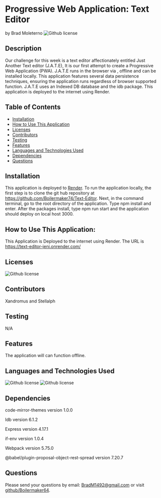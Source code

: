 # Progressive Web Application: Text Editor 
  by Brad Moleterno    ![Github license](https://img.shields.io/badge/license-MIT-blue.svg)
## Description
Our challenge for this week is a text editor affectionately entitled Just Another Text editor (J.A.T.E), It is our first attempt to create a Progressive Web Application (PWA). J.A.T.E runs in the browser via , offline and can be installed locally. This application features several data persistence techniques, ensuring the application runs regardless of browser supported function. J.A.T.E uses an Indexed DB database and the idb package. This application is deployed to the internet using Render. 
## Table of Contents
* [Installation](#installation)
* [How to Use This Application](#how-to-use-this-application)
* [Licenses](#Licenses)
* [Contributors](#contributors)
* [Testing](#testing)
* [Features](#features)
* [Languages and Technologies Used](#languages-and-technologies-used)
* [Dependencies](#dependencies)
* [Questions](#questions)

## Installation
This application is deployed to [Render](https://text-editor-jeni.onrender.com). To run the application locally, the first step is to clone the git hub repository at https://github.com/Boilermaker74/Text-Editor. Next, in the command terminal, go to the root directory of the application. Type npm install and enter. After the packages install, type npm run start and the application should deploy on local host 3000.
## How to Use This Application:
This Application is Deployed to the internet using Render. The URL is https://text-editor-jeni.onrender.com/
## Licenses
![Github license](https://img.shields.io/badge/license-MIT-blue.svg)
## Contributors
Xandromus and Stellalph
## Testing
N/A
## Features
The application will can function offline.
## Languages and Technologies Used
![Github license](https://img.shields.io/badge/Language-HTML,CSS,JavaScript-blue.svg)
![Github license](https://img.shields.io/badge/Technology-NodeJs-blue.svg)
## Dependencies
   code-mirror-themes version 1.0.0 

   Idb version 6.1.2 

   Express version 4.17.1 

   if-env version 1.0.4 

   Webpack version 5.75.0 

   @babel/plugin-proposal-object-rest-spread version 7.20.7 
## Questions
Please send your questions by email:  BradM1492@gmail.com or visit [github/Boilermaker64](https://github.com/Boilermaker64).
